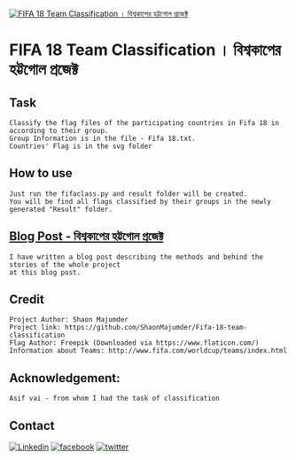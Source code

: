 [![FIFA 18 Team Classification । বিশ্বকাপের হট্টগোল প্রজেক্ট](https://i1.wp.com/blog.robist.com/wp-content/uploads/2018/06/2018_FIFA_World_Cup-1.png?w=281)](http://blog.robist.com/?p=1206)
# FIFA 18 Team Classification । বিশ্বকাপের হট্টগোল প্রজেক্ট
## Task
	Classify the flag files of the participating countries in Fifa 18 in according to their group.
	Group Information is in the file - Fifa 18.txt.
	Countries' Flag is in the svg folder
## How to use
	Just run the fifaclass.py and result folder will be created.  
	You will be find all flags classified by their groups in the newly generated "Result" folder.
## [Blog Post - বিশ্বকাপের হট্টগোল প্রজেক্ট](http://blog.robist.com/?p=1206 "Read at ROBIST লেখক")
	I have written a blog post describing the methods and behind the stories of the whole project
	at this blog post.

## Credit
	Project Author: Shaon Majumder
	Project link: https://github.com/ShaonMajumder/Fifa-18-team-classification  
	Flag Author: Freepik (Downloaded via https://www.flaticon.com/)
	Information about Teams: http://www.fifa.com/worldcup/teams/index.html

## Acknowledgement:
	Asif vai - from whom I had the task of classification

## Contact
[![Linkedin](https://resumebuilder.accenture.com/static/rb/frontend/img/linkedin-icon-128x128.png)](https://www.linkedin.com/in/shaonmajumder)
[![facebook](https://cdn0.iconfinder.com/data/icons/yooicons_set01_socialbookmarks/128/social_facebook_button_blue.png)](https://www.facebook.com/shaon.majumder)
[![twitter](https://encrypted-tbn0.gstatic.com/images?q=tbn:ANd9GcQ1jBXomsPewdutBtsxaU8Nd1rz-i2bP-xLY2tVc5kbiqHa7nfl_A)](https://twitter.com/Shaon_Mazoomder)
